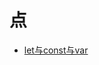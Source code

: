 # 点

* [let与const与var](https://github.com/HerryLo/Knowledge/blob/master/Dot/let%E4%B8%8Econst%E4%B8%8Evar.md)
